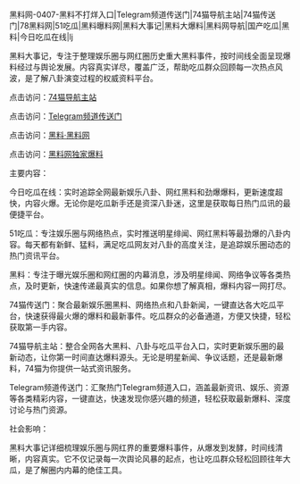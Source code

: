 #
黑料网-0407-黑料不打烊入口|Telegram频道传送门|74猫导航主站|74猫传送门|78黑料网|51吃瓜|黑料曝料网|黑料大事记|黑料大爆料|黑料网导航|国产吃瓜|黑料|今日吃瓜在线|lj

黑料大事记，专注于整理娱乐圈与网红圈历史重大黑料事件，按时间线全面呈现爆料经过与舆论发展。内容真实详尽，覆盖广泛，帮助吃瓜群众回顾每一次热点风波，是了解八卦演变过程的权威资料平台。


点击访问：<a href="https://74mao.com/">74猫导航主站</a>

点击访问：<a href="https://74mao.com/">Telegram频道传送门</a>

点击访问：<a href="https://sdbsd.pages.dev/">黑料·黑料网</a>

点击访问：<a href="https://haef.pages.dev/">黑料网独家爆料</a>


主要内容：

今日吃瓜在线：实时追踪全网最新娱乐八卦、网红黑料和劲爆爆料，更新速度超快，内容火爆。无论你是吃瓜新手还是资深八卦迷，这里是获取每日热门瓜讯的最便捷平台。

51吃瓜：专注娱乐圈与网络热点，实时推送明星绯闻、网红黑料等最劲爆的八卦内容。每天都有新鲜、猛料，满足吃瓜网友对八卦的高度关注，是追踪娱乐圈动态的热门资讯平台。

黑料：专注于曝光娱乐圈和网红圈的内幕消息，涉及明星绯闻、网络争议等各类热点，及时更新，快速传递最真实的信息。如果你想了解真相，爆料内容一网打尽。

74猫传送门：聚合最新娱乐圈黑料、网络热点和八卦新闻，一键直达各大吃瓜平台，快速获得最火爆的爆料和最新事件。吃瓜群众的必备通道，方便又快捷，轻松获取第一手内容。

74猫导航主站：整合全网各大黑料、八卦与吃瓜平台入口，实时更新娱乐圈的最新动态，让你第一时间直达爆料源头。无论是明星新闻、争议话题，还是最新爆料，74猫为你提供一站式资讯服务。

Telegram频道传送门：汇聚热门Telegram频道入口，涵盖最新资讯、娱乐、资源等各类精彩内容，一键直达，快速发现你感兴趣的频道，轻松获取最新爆料、深度讨论与热门资源。

社会影响：

黑料大事记详细梳理娱乐圈与网红界的重要爆料事件，从爆发到发酵，时间线清晰，内容真实。它不仅记录每一次舆论风暴的起点，也让吃瓜群众轻松回顾往年大瓜，是了解圈内内幕的绝佳工具。

<span style="display:none;">[Canonical link](https://github.com/Fange3007/8514655 ）</span>
